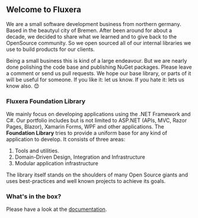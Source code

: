 ## Welcome to Fluxera

We are a small software development business from northern germany. Based in the beautyul city of Bremen. After been around for about a decade, we decided to share what we learned and to give back to the OpenSource community. So we open sourced all of our internal libraries we use to build products for our clients.

Being a small business this is kind of a large endeavour. But we are nearly done polishing the code base and publishing NuGet packages. Please leave a comment or send us pull requests. We hope our base library, or parts of it will be useful for someone. If you like it: let us know. If you hate it: lets us know also. 😊

### Fluxera Foundation Library

We mainly focus on developing applications using the .NET Framework and C#. Our portfolio includes but is not limited to ASP.NET (APIs, MVC, Razor Pages, Blazor), Xamarin Forms, WPF and other applications. The **Foundation Library** tries to provide a uniform base for any kind of application to develop. It consists of three areas:

1. Tools and utilities.
2. Domain-Driven Design, Integration and Infrastructure
3. Modular application infrastructure

The library itself stands on the shoulders of many Open Source giants and uses best-practices and well known projects to achieve its goals.

### What's in the box?

Please have a look at the [documentation](http://www.fluxera.com).
